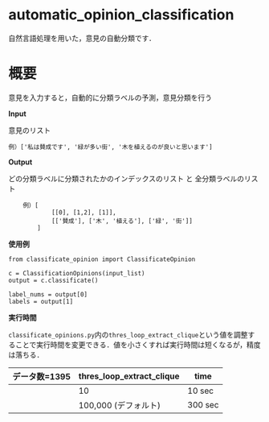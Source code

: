 # automatic_opinion_classification

自然言語処理を用いた，意見の自動分類です．

# 概要

意見を入力すると，自動的に分類ラベルの予測，意見分類を行う

**Input**

意見のリスト　

` 例）['私は賛成です', '緑が多い街', '木を植えるのが良いと思います'] `

**Output** 

どの分類ラベルに分類されたかのインデックスのリスト と 全分類ラベルのリスト

``` 
    例）[ 
            [[0], [1,2], [1]], 
            [['賛成'], ['木', '植える'], ['緑', '街']] 
        ]
```

**使用例**

```
from classificate_opinion import ClassificateOpinion

c = ClassificationOpinions(input_list)
output = c.classificate()

label_nums = output[0]
labels = output[1]
```

**実行時間**

`classificate_opinions.py`内の`thres_loop_extract_clique`という値を調整することで実行時間を変更できる．値を小さくすれば実行時間は短くなるが，精度は落ちる．



| データ数=1395|  thres_loop_extract_clique  |  time  |
| ---- | ---- | ---- |
|      |  10  |  10 sec  |
|      |  100,000 (デフォルト)  |  300 sec  |
